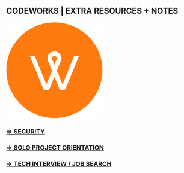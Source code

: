## CODEWORKS | EXTRA RESOURCES + NOTES

![](./LOGO.small.png)

### [=> SECURITY](./security.md)

### [=> SOLO PROJECT ORIENTATION](./solo-project.md)

### [=> TECH INTERVIEW / JOB SEARCH](./tech-interview-job-search.md)


